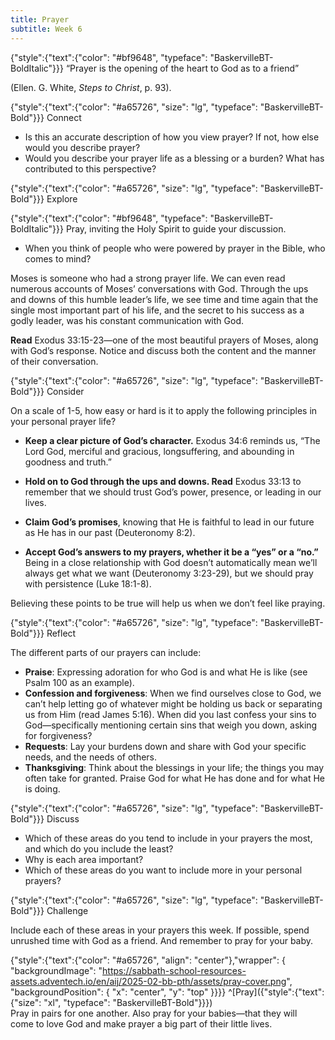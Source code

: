 ```yaml
---
title: Prayer
subtitle: Week 6
---
```


{"style":{"text":{"color": "#bf9648", "typeface": "BaskervilleBT-BoldItalic"}}}
“Prayer is the opening of the heart to God as to a friend”

(Ellen. G. White, _Steps to Christ_, p. 93).

{"style":{"text":{"color": "#a65726", "size": "lg", "typeface": "BaskervilleBT-Bold"}}}
Connect

+ Is this an accurate description of how you view prayer? If not, how else would you describe prayer?
+ Would you describe your prayer life as a blessing or a burden? What has contributed to this perspective?

{"style":{"text":{"color": "#a65726", "size": "lg", "typeface": "BaskervilleBT-Bold"}}}
Explore

{"style":{"text":{"color": "#bf9648", "typeface": "BaskervilleBT-BoldItalic"}}}
Pray, inviting the Holy Spirit to guide your discussion.

+ When you think of people who were powered by prayer in the Bible, who comes to mind?

Moses is someone who had a strong prayer life. We can even read numerous accounts of Moses’ conversations with God. Through the ups and downs of this humble leader’s life, we see time and time again that the single most important part of his life, and the secret to his success as a godly leader, was his constant communication with God.

**Read** Exodus 33:15-23—one of the most beautiful prayers of Moses, along with God’s response. Notice and discuss both the content and the manner of their conversation.

{"style":{"text":{"color": "#a65726", "size": "lg", "typeface": "BaskervilleBT-Bold"}}}
Consider

On a scale of 1-5, how easy or hard is it to apply the following principles in your personal prayer life?

+ **Keep a clear picture of God’s character.** Exodus 34:6 reminds us, “The Lord God, merciful and gracious, longsuffering, and abounding in goodness and truth.” 
+ **Hold on to God through the ups and downs. Read** Exodus 33:13 to remember that we should trust God’s power, presence, or leading in our lives.
+ **Claim God’s promises**, knowing that He is faithful to lead in our future as He has in our past (Deuteronomy 8:2).

+ **Accept God’s answers to my prayers, whether it be a “yes” or a “no.”** Being in a close relationship with God doesn’t automatically mean we’ll always get what we want (Deuteronomy 3:23-29), but we should pray with persistence (Luke 18:1-8).

Believing these points to be true will help us when we don’t feel like praying.

{"style":{"text":{"color": "#a65726", "size": "lg", "typeface": "BaskervilleBT-Bold"}}}
Reflect

The different parts of our prayers can include:

+ **Praise**: Expressing adoration for who God is and what He is like (see Psalm 100 as an example).
+ **Confession and forgiveness**: When we find ourselves close to God, we can’t help letting go of whatever might be holding us back or separating us from Him (read James 5:16). When did you last confess your sins to God—specifically mentioning certain sins that weigh you down, asking for forgiveness?
+ **Requests**: Lay your burdens down and share with God your specific needs, and the needs of others.
+ **Thanksgiving**: Think about the blessings in your life; the things you may often take for granted. Praise God for what He has done and for what He is doing.

{"style":{"text":{"color": "#a65726", "size": "lg", "typeface": "BaskervilleBT-Bold"}}}
Discuss

+ Which of these areas do you tend to include in your prayers the most, and which do you include the least?
+ Why is each area important?
+ Which of these areas do you want to include more in your personal prayers?

{"style":{"text":{"color": "#a65726", "size": "lg", "typeface": "BaskervilleBT-Bold"}}}
Challenge

Include each of these areas in your prayers this week. If possible, spend unrushed time with God as a friend. And remember to pray for your baby.

{"style":{"text":{"color": "#a65726", "align": "center"},"wrapper": { "backgroundImage": "https://sabbath-school-resources-assets.adventech.io/en/aij/2025-02-bb-pth/assets/pray-cover.png", "backgroundPosition": { "x": "center", "y": "top" }}}}
^[Pray]({"style":{"text":{"size": "xl", "typeface": "BaskervilleBT-Bold"}}})\
Pray in pairs for one another. Also pray for your babies—that they will\
come to love God and make prayer a big part of their little lives.